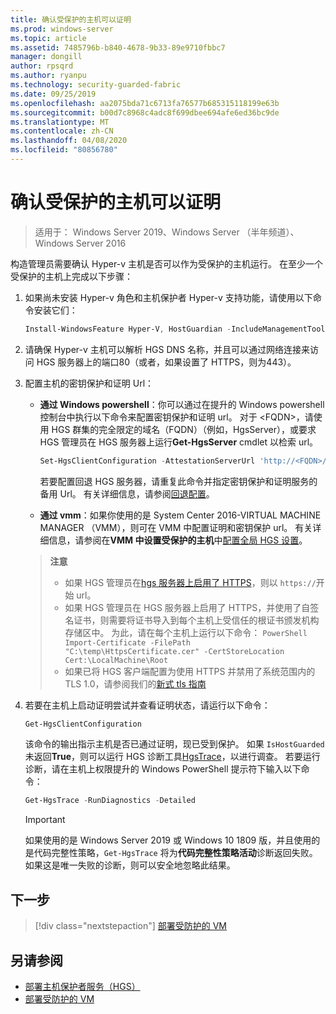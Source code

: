 ```yaml
---
title: 确认受保护的主机可以证明
ms.prod: windows-server
ms.topic: article
ms.assetid: 7485796b-b840-4678-9b33-89e9710fbbc7
manager: dongill
author: rpsqrd
ms.author: ryanpu
ms.technology: security-guarded-fabric
ms.date: 09/25/2019
ms.openlocfilehash: aa2075bda71c6713fa76577b685315118199e63b
ms.sourcegitcommit: b00d7c8968c4adc8f699dbee694afe6ed36bc9de
ms.translationtype: MT
ms.contentlocale: zh-CN
ms.lasthandoff: 04/08/2020
ms.locfileid: "80856780"
---
```

# <a name="confirm-guarded-hosts-can-attest"></a>确认受保护的主机可以证明

>适用于： Windows Server 2019、Windows Server （半年频道）、Windows Server 2016

构造管理员需要确认 Hyper-v 主机是否可以作为受保护的主机运行。 在至少一个受保护的主机上完成以下步骤：

1. 如果尚未安装 Hyper-v 角色和主机保护者 Hyper-v 支持功能，请使用以下命令安装它们：

    ```powershell
    Install-WindowsFeature Hyper-V, HostGuardian -IncludeManagementTools -Restart
    ```

2. 请确保 Hyper-v 主机可以解析 HGS DNS 名称，并且可以通过网络连接来访问 HGS 服务器上的端口80（或者，如果设置了 HTTPS，则为443）。

3. 配置主机的密钥保护和证明 Url：

    - **通过 Windows powershell**：你可以通过在提升的 Windows powershell 控制台中执行以下命令来配置密钥保护和证明 url。 对于 &lt;FQDN&gt;，请使用 HGS 群集的完全限定的域名（FQDN）（例如，HgsServer），或要求 HGS 管理员在 HGS 服务器上运行**Get-HgsServer** cmdlet 以检索 url。

        ```PowerShell
        Set-HgsClientConfiguration -AttestationServerUrl 'http://<FQDN>/Attestation' -KeyProtectionServerUrl 'http://<FQDN>/KeyProtection'
         ```

        若要配置回退 HGS 服务器，请重复此命令并指定密钥保护和证明服务的备用 Url。 有关详细信息，请参阅[回退配置](guarded-fabric-manage-branch-office.md#fallback-configuration)。

    - **通过 vmm**：如果你使用的是 System Center 2016-VIRTUAL MACHINE MANAGER （VMM），则可在 VMM 中配置证明和密钥保护 url。 有关详细信息，请参阅在**VMM 中设置受保护的主机**中[配置全局 HGS 设置](https://technet.microsoft.com/system-center-docs/vmm/scenario/guarded-hosts#configure-global-hgs-settings)。

    >**注意**
    > - 如果 HGS 管理员在[hgs 服务器上启用了 HTTPS](guarded-fabric-configure-hgs-https.md)，则以 `https://`开始 url。
    > - 如果 HGS 管理员在 HGS 服务器上启用了 HTTPS，并使用了自签名证书，则需要将证书导入到每个主机上受信任的根证书颁发机构存储区中。 为此，请在每个主机上运行以下命令：
       ```PowerShell
       Import-Certificate -FilePath "C:\temp\HttpsCertificate.cer" -CertStoreLocation Cert:\LocalMachine\Root
       ```
    > - 如果已将 HGS 客户端配置为使用 HTTPS 并禁用了系统范围内的 TLS 1.0，请参阅我们的[新式 tls 指南](guarded-fabric-troubleshoot-hosts.md#modern-tls)

4. 若要在主机上启动证明尝试并查看证明状态，请运行以下命令：

    ```powershell
    Get-HgsClientConfiguration
    ```

    该命令的输出指示主机是否已通过证明，现已受到保护。 如果 `IsHostGuarded` 未返回**True**，则可以运行 HGS 诊断工具[HgsTrace](https://technet.microsoft.com/library/mt718831.aspx)，以进行调查。 若要运行诊断，请在主机上权限提升的 Windows PowerShell 提示符下输入以下命令：

    ```powershell
    Get-HgsTrace -RunDiagnostics -Detailed
    ```

    > [!IMPORTANT]
    > 如果使用的是 Windows Server 2019 或 Windows 10 1809 版，并且使用的是代码完整性策略，`Get-HgsTrace` 将为**代码完整性策略活动**诊断返回失败。
    > 如果这是唯一失败的诊断，则可以安全地忽略此结果。

## <a name="next-step"></a>下一步

> [!div class="nextstepaction"]
> [部署受防护的 VM](guarded-fabric-configuration-scenarios-for-shielded-vms-overview.md)

## <a name="see-also"></a>另请参阅

- [部署主机保护者服务（HGS）](guarded-fabric-deploying-hgs-overview.md)
- [部署受防护的 VM](guarded-fabric-configuration-scenarios-for-shielded-vms-overview.md)
